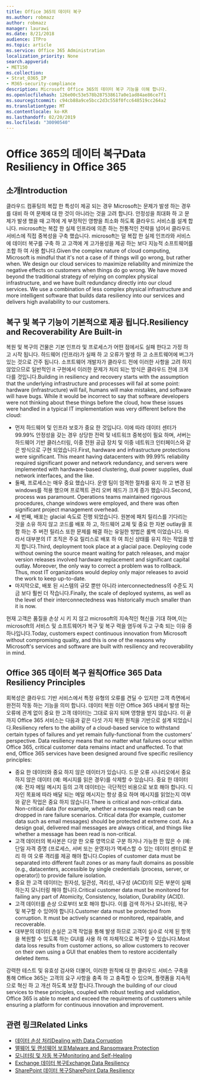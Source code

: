 ```yaml
---
title: Office 365의 데이터 복구
ms.author: robmazz
author: robmazz
manager: laurawi
ms.date: 8/21/2018
audience: ITPro
ms.topic: article
ms.service: Office 365 Administration
localization_priority: None
search.appverid:
- MET150
ms.collection:
- Strat_O365_IP
- M365-security-compliance
description: Microsoft Office 365의 데이터 복구 기능을 이해 합니다.
ms.openlocfilehash: 126e00c53e578b287538617a0e1ad84ae86ce7f1
ms.sourcegitcommit: c94cb88a9ce5bcc2d3c558f0fcc648519cc264a2
ms.translationtype: MT
ms.contentlocale: ko-KR
ms.lasthandoff: 02/20/2019
ms.locfileid: "30090540"
---
```

# <a name="data-resiliency-in-office-365"></a><span data-ttu-id="db1ef-103">Office 365의 데이터 복구</span><span class="sxs-lookup"><span data-stu-id="db1ef-103">Data Resiliency in Office 365</span></span>

## <a name="introduction"></a><span data-ttu-id="db1ef-104">소개</span><span class="sxs-lookup"><span data-stu-id="db1ef-104">Introduction</span></span>
<span data-ttu-id="db1ef-p101">클라우드 컴퓨팅의 복잡 한 특성이 제공 되는 경우 Microsoft는 문제가 발생 하는 경우를 대비 하 여 문제에 대 한 것이 아니라는 것을 고려 합니다. 안정성을 최대화 하 고 문제가 발생 했을 때 고객에 게 부정적인 영향을 최소화 하도록 클라우드 서비스를 설계 합니다. microsoft는 복잡 한 실제 인프라에 의존 하는 전통적인 전략을 넘어서 클라우드 서비스에 직접 중복성을 구축 했습니다. microsoft는 덜 복잡 한 실제 인프라와 서비스에 데이터 복구를 구축 하 고 고객에 게 고가용성을 제공 하는 보다 지능적 소프트웨어를 조합 하 여 사용 합니다.</span><span class="sxs-lookup"><span data-stu-id="db1ef-p101">Given the complex nature of cloud computing, Microsoft is mindful that it's not a case of if things will go wrong, but rather when. We design our cloud services to maximize reliability and minimize the negative effects on customers when things do go wrong. We have moved beyond the traditional strategy of relying on complex physical infrastructure, and we have built redundancy directly into our cloud services. We use a combination of less complex physical infrastructure and more intelligent software that builds data resiliency into our services and delivers high availability to our customers.</span></span> 

## <a name="resiliency-and-recoverability-are-built-in"></a><span data-ttu-id="db1ef-109">복구 및 복구 기능이 기본적으로 제공 됩니다.</span><span class="sxs-lookup"><span data-stu-id="db1ef-109">Resiliency and Recoverability Are Built-in</span></span> 
<span data-ttu-id="db1ef-p102">복원 및 복구의 건물은 기본 인프라 및 프로세스가 어떤 점에서도 실패 한다고 가정 하 고 시작 됩니다. 하드웨어 (인프라)가 실패 하 고 오류가 발생 하 고 소프트웨어에 버그가 있는 것으로 간주 됩니다. 소프트웨어 개발자가 클라우드 전에 이러한 사항을 고려 하지 않았으므로 일반적인 it 구현에서 이러한 문제가 처리 되는 방식은 클라우드 전에 크게 다를 것입니다.</span><span class="sxs-lookup"><span data-stu-id="db1ef-p102">Building in resiliency and recovery starts with the assumption that the underlying infrastructure and processes will fail at some point: hardware (infrastructure) will fail, humans will make mistakes, and software will have bugs. While it would be incorrect to say that software developers were not thinking about these things before the cloud, how these issues were handled in a typical IT implementation was very different before the cloud:</span></span> 
- <span data-ttu-id="db1ef-p103">먼저 하드웨어 및 인프라 보호가 중요 한 것입니다. 이에 따라 데이터 센터가 99.99% 안정성을 갖는 경우 상당한 전력 및 네트워크 중복성이 필요 하며, 서버는 하드웨어 기반 클러스터링, 이중 전원 공급 장치 및 이중 네트워크 인터페이스와 같은 방식으로 구현 되었습니다.</span><span class="sxs-lookup"><span data-stu-id="db1ef-p103">First, hardware and infrastructure protections were significant. This meant having datacenters with 99.99% reliability required significant power and network redundancy, and servers were implemented with hardware-based clustering, dual power supplies, dual network interfaces, and the like.</span></span> 
- <span data-ttu-id="db1ef-p104">둘째, 프로세스는 매우 중요 했습니다. 운영 팀이 엄격한 절차를 유지 하 고 변경 된 windows를 적용 했으며 프로젝트 관리 오버 헤드가 크게 증가 했습니다.</span><span class="sxs-lookup"><span data-stu-id="db1ef-p104">Second, process was paramount. Operations teams maintained rigorous procedures, change windows were employed, and there was often significant project management overhead.</span></span> 
- <span data-ttu-id="db1ef-p105">세 번째, 배포는 glacial 속도로 진행 되었습니다. 원본에 패치 릴리스를 기다리는 것을 소유 하지 않고 코드를 배포 하 고, 하드웨어 교체 및 중요 한 자본 outlay을 포함 하는 주 버전 릴리스 또한 문제를 해결 하는 유일한 방법은 롤백 이었습니다. 따라서 대부분의 IT 조직은 주요 릴리스로 배포 하 여 최신 상태를 유지 하는 작업을 방지 합니다.</span><span class="sxs-lookup"><span data-stu-id="db1ef-p105">Third, deployment took place at a glacial pace. Deploying code without owning the source meant waiting for patch releases, and major version releases involved hardware replacement and significant capital outlay. Moreover, the only way to correct a problem was to rollback. Thus, most IT organizations would deploy only major releases to avoid the work to keep up-to-date.</span></span> 
- <span data-ttu-id="db1ef-120">마지막으로, 배포 된 시스템의 규모 뿐만 아니라 interconnectedness의 수준도 지금 보다 훨씬 더 작습니다.</span><span class="sxs-lookup"><span data-stu-id="db1ef-120">Finally, the scale of deployed systems, as well as the level of their interconnectedness was historically much smaller than it is now.</span></span> 

<span data-ttu-id="db1ef-121">현재 고객은 품질을 손상 시 키 지 않고 microsoft의 지속적인 혁신을 기대 하며,이는 microsoft의 서비스 및 소프트웨어가 복구 및 복구 력을 염두에 두고 구축 되는 이유 중 하나입니다.</span><span class="sxs-lookup"><span data-stu-id="db1ef-121">Today, customers expect continuous innovation from Microsoft without compromising quality, and this is one of the reasons why Microsoft's services and software are built with resiliency and recoverability in mind.</span></span> 

## <a name="office-365-data-resiliency-principles"></a><span data-ttu-id="db1ef-122">Office 365 데이터 복구 원칙</span><span class="sxs-lookup"><span data-stu-id="db1ef-122">Office 365 Data Resiliency Principles</span></span> 
<span data-ttu-id="db1ef-p106">회복성은 클라우드 기반 서비스에서 특정 유형의 오류를 견딜 수 있지만 고객 측면에서 완전히 작동 하는 기능을 의미 합니다. 데이터 복원 이란 Office 365 내에서 발생 하는 오류에 관계 없이 중요 한 고객 데이터는 그대로 유지 되며 영향을 받지 않습니다. 이 끝까지 Office 365 서비스는 다음과 같은 다섯 가지 복원 원칙을 기반으로 설계 되었습니다.</span><span class="sxs-lookup"><span data-stu-id="db1ef-p106">Resiliency refers to the ability of a cloud-based service to withstand certain types of failures and yet remain fully-functional from the customers' perspective. Data resiliency means that no matter what failures occur within Office 365, critical customer data remains intact and unaffected. To that end, Office 365 services have been designed around five specific resiliency principles:</span></span> 
- <span data-ttu-id="db1ef-p107">중요 한 데이터와 중요 하지 않은 데이터가 있습니다. 드문 오류 시나리오에서 중요 하지 않은 데이터 (예: 메시지를 읽은 경우)를 삭제할 수 있습니다. 중요 한 데이터 (예: 전자 메일 메시지 등의 고객 데이터)는 극단적인 비용으로 보호 해야 합니다. 디자인 목표에 따라 배달 되는 메일 메시지는 항상 중요 하며 메시지를 읽었는지 여부와 같은 작업은 중요 하지 않습니다.</span><span class="sxs-lookup"><span data-stu-id="db1ef-p107">There is critical and non-critical data. Non-critical data (for example, whether a message was read) can be dropped in rare failure scenarios. Critical data (for example, customer data such as email messages) should be protected at extreme cost. As a design goal, delivered mail messages are always critical, and things like whether a message has been read is non-critical.</span></span> 
- <span data-ttu-id="db1ef-130">고객 데이터의 복사본은 다양 한 오류 영역으로 구분 하거나 가능한 한 많은 수 (예: 단일 자격 증명 (프로세스, 서버 또는 운영자)가 액세스할 수 있는 데이터 센터)로 분리 하 여 오류 격리를 제공 해야 합니다.</span><span class="sxs-lookup"><span data-stu-id="db1ef-130">Copies of customer data must be separated into different fault zones or as many fault domains as possible (e.g., datacenters, accessible by single credentials (process, server, or operator)) to provide failure isolation.</span></span> 
- <span data-ttu-id="db1ef-131">중요 한 고객 데이터는 원자성, 일관성, 격리성, 내구성 (ACID)의 모든 부분이 실패 하는지 모니터링 해야 합니다.</span><span class="sxs-lookup"><span data-stu-id="db1ef-131">Critical customer data must be monitored for failing any part of Atomicity, Consistency, Isolation, Durability (ACID).</span></span> 
- <span data-ttu-id="db1ef-p108">고객 데이터를 손상 으로부터 보호 해야 합니다. 이를 검색 하거나 모니터링, 복구 및 복구할 수 있어야 합니다.</span><span class="sxs-lookup"><span data-stu-id="db1ef-p108">Customer data must be protected from corruption. It must be actively scanned or monitored, repairable, and recoverable.</span></span> 
- <span data-ttu-id="db1ef-134">대부분의 데이터 손실은 고객 작업을 통해 발생 하므로 고객이 실수로 삭제 된 항목을 복원할 수 있도록 하는 GUI를 사용 하 여 자체적으로 복구할 수 있습니다.</span><span class="sxs-lookup"><span data-stu-id="db1ef-134">Most data loss results from customer actions, so allow customers to recover on their own using a GUI that enables them to restore accidentally deleted items.</span></span> 
 
<span data-ttu-id="db1ef-135">강력한 테스트 및 유효성 검사와 더불어, 이러한 원칙에 대 한 클라우드 서비스 구축을 통해 Office 365는 고객의 요구 사항을 충족 하 고 충족할 수 있으며, 플랫폼을 지속적으로 혁신 하 고 개선 하도록 보장 합니다.</span><span class="sxs-lookup"><span data-stu-id="db1ef-135">Through the building of our cloud services to these principles, coupled with robust testing and validation, Office 365 is able to meet and exceed the requirements of customers while ensuring a platform for continuous innovation and improvement.</span></span> 

## <a name="related-links"></a><span data-ttu-id="db1ef-136">관련 링크</span><span class="sxs-lookup"><span data-stu-id="db1ef-136">Related Links</span></span>

- [<span data-ttu-id="db1ef-137">데이터 손상 처리</span><span class="sxs-lookup"><span data-stu-id="db1ef-137">Dealing with Data Corruption</span></span>](office-365-dealing-with-data-corruption.md)
- [<span data-ttu-id="db1ef-138">맬웨어 및 랜섬웨어 보호</span><span class="sxs-lookup"><span data-stu-id="db1ef-138">Malware and Ransomware Protection</span></span>](office-365-malware-and-ransomware-protection.md)
- [<span data-ttu-id="db1ef-139">모니터링 및 자동 복구</span><span class="sxs-lookup"><span data-stu-id="db1ef-139">Monitoring and Self-Healing</span></span>](office-365-monitoring-and-self-healing.md)
- [<span data-ttu-id="db1ef-140">Exchange 데이터 복구</span><span class="sxs-lookup"><span data-stu-id="db1ef-140">Exchange Data Resiliency</span></span>](office-365-exchange-data-resiliency.md)
- [<span data-ttu-id="db1ef-141">SharePoint 데이터 복구</span><span class="sxs-lookup"><span data-stu-id="db1ef-141">SharePoint Data Resiliency</span></span>](office-365-sharepoint-data-resiliency.md)